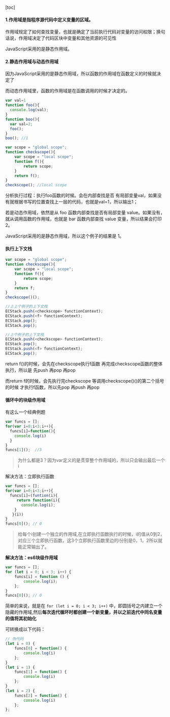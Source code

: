[toc]

#### 1.作用域是指程序源代码中定义变量的区域。

作用域规定了如何查找变量，也就是确定了当前执行代码对变量的访问权限；换句话说，作用域决定了代码区块中变量和其他资源的可见性

JavaScript采用的是静态作用域。



#### 2.静态作用域与动态作用域

因为JavaScript采用的是静态作用域，所以函数的作用域在函数定义的时候就决定了

而动态作用域里，函数的作用域是在函数调用的时候才决定的。

```javascript
var val=1
function foo(){
  console.log(val);
}
function boo(){
  var val=2;
  foo();
}
boo(); //1

var scope = "global scope";
function checkscope(){
    var scope = "local scope";
    function f(){
        return scope;
    }
    return f();
}
checkscope(); //local scope
```

分析执行过程：执行foo函数的时候。会在内部查找是否 有局部变量val，如果没有就根据书写的位置查找上一层的代码，也就是val=1，所以输出1；

若是动态作用域，依然是从 foo 函数内部查找是否有局部变量 value。如果没有，就从调用函数的作用域，也就是 bar 函数内部查找 value 变量，所以结果会打印 2。

JavaScript采用的是静态作用域，所以这个例子的结果是 1。



#### 执行上下文栈

```javascript
var scope = "global scope";
function checkscope(){
    var scope = "local scope";
    function f(){
        return scope;
    }
    return f;
}
checkscope()();

//上上个例子的上下文栈
ECStack.push(<checkscope> functionContext);
ECStack.push(<f> functionContext);
ECStack.pop();
ECStack.pop();

//上个例子的上下文栈
ECStack.push(<checkscope> functionContext);
ECStack.pop();
ECStack.push(<f> functionContext);
ECStack.pop();
```

return f()的时候，会先在checkscope执行f函数 再完成checkscope函数的整体执行，所以是 先push 再pop 再pop

而return f的时候，会先执行完checkscope 等调用checkscope()()的第二个括号的时候 才执行f函数，所以先pop 再push 再pop



#### 循环中的块级作用域

有这么一个经典例题

```javascript
var funcs = [];
for(var i=0;i<3;i++){
  funcs[i]=function(){
    console.log(i)
  }
}
funcs[1]();  //3
```

> 为什么都是3？因为var定义的是贯穿整个作用域的，所以只会输出最后一个i

解决方法：立即执行函数

~~~~javascript
var funcs = [];
for(var i=0;i<3;i++){
  funcs[i]=(funtion(i){
     return function(i){
       console.log(i);
    }
   }(i))
}
funcs[0](); // 0
~~~~

> 给每个i创建一个独立的作用域,在立即执行函数执行的时候，i的值从0到2，对应三个立即执行函数，这3个立即执行函数里边的i分别是0，1，2所以就能正常输出了。

**解决方法：es6块级作用域**

~~~javascript
var funcs = [];
for (let i = 0; i < 3; i++) {
    funcs[i] = function () {
        console.log(i);
    };
}
funcs[0](); // 0
~~~

简单的来说，就是在 `for (let i = 0; i < 3; i++)` 中，即圆括号之内建立一个隐藏的作用域,然后**每次迭代循环时都创建一个新变量，并以之前迭代中同名变量的值将其初始化**

可转换成以下代码：

~~~javascript
// 伪代码
(let i = 0) {
    funcs[0] = function() {
        console.log(i)
    };
}
(let i = 1) {
    funcs[1] = function() {
        console.log(i)
    };
}
(let i = 2) {
    funcs[2] = function() {
        console.log(i)
    };
};

~~~












